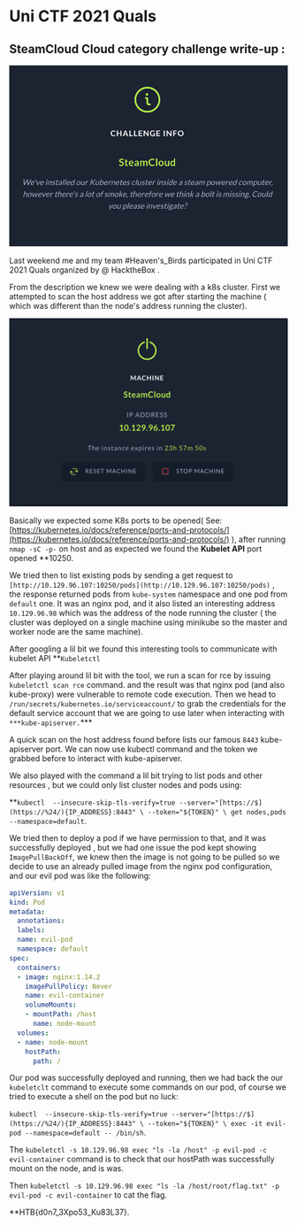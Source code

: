 # Uni CTF 2021 Quals

## SteamCloud Cloud category challenge write-up :

![Challenge Description](images/Screen_Shot_2021-11-22_at_1.28.11_PM.png)

Last weekend me and my team #Heaven's_Birds participated in Uni CTF 2021 Quals organized by @ HacktheBox .

From the description we knew we were dealing with a k8s cluster. First we attempted to scan the host address we got after starting the machine ( which was different than the node's address running the cluster).

![Machine Data](images/Screen_Shot_2021-11-23_at_12.12.08_PM.png)

Basically we expected some K8s ports to be opened( See: [https://kubernetes.io/docs/reference/ports-and-protocols/](https://kubernetes.io/docs/reference/ports-and-protocols/) ), after running `nmap -sC -p-` on host and as expected we found the **Kubelet API** port opened **10250.

We tried then to list existing pods by sending a get request to `[http://10.129.96.107:10250/pods](http://10.129.96.107:10250/pods)` , the response returned pods from `kube-system` namespace and one pod from `default` one. It was an nginx pod, and it also listed an interesting address `10.129.96.98` which was the address of the node running the cluster ( the cluster was deployed on a single machine using minikube so the master and worker node are the same machine).

After googling a lil bit we found this interesting tools to communicate with kubelet API **`Kubeletctl`

After playing around lil bit with the tool, we run a scan for rce by issuing `kubeletctl scan rce` command. and the result was that nginx pod (and also kube-proxy) were vulnerable to remote code execution. Then we head to `/run/secrets/kubernetes.io/serviceaccount/` to grab the credentials for the default service account that we are going to use later when interacting with `***kube-apiserver.`*** 

A quick scan on the host address found before lists our famous `8443` kube-apiserver port. We can now use kubectl command and the token we grabbed before to interact with kube-apiserver.  

We also played with the command a lil bit trying to list pods and other resources , but we could only list cluster nodes and pods using:

**`kubectl  --insecure-skip-tls-verify=true --server="[https://$](https://%24/){IP_ADDRESS}:8443" \
--token="${TOKEN}" \
get nodes,pods --namespace=default`.

We tried then to deploy a pod if we have permission to that, and it was successfully deployed , but we had one issue the pod kept showing `ImagePullBackOff`, we knew then the image is not going to be pulled so we decide to use an already pulled image from the nginx pod configuration, and our evil pod was like the following: 

```yaml
apiVersion: v1
kind: Pod
metadata:
  annotations:
  labels:
  name: evil-pod
  namespace: default
spec:
  containers:
  - image: nginx:1.14.2
    imagePullPolicy: Never
    name: evil-container
    volumeMounts:
    - mountPath: /host
      name: node-mount
  volumes:
  - name: node-mount
    hostPath:
      path: /
```

Our pod was successfully deployed and running, then we had back the our `kubeletclt` command to execute some commands on our pod, of course we tried to execute a shell on the pod but no luck:

`kubectl  --insecure-skip-tls-verify=true --server="[https://$](https://%24/){IP_ADDRESS}:8443" \
--token="${TOKEN}" \
exec -it evil-pod --namespace=default -- /bin/sh`.

The `kubeletctl -s 10.129.96.98 exec "ls -la /host" -p evil-pod -c evil-container`  command is to check that our hostPath was successfully mount on the node, and is was.

Then `kubeletctl -s 10.129.96.98 exec "ls -la /host/root/flag.txt" -p evil-pod -c evil-container` to cat the flag.

**HTB{d0n7_3Xpo53_Ku83L37}.
